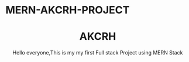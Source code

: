 # MERN-AKCRH-PROJECT
<center>
  <h1>AKCRH</h1>
  <p>Hello everyone,This is my my first Full stack Project using MERN Stack</p>
</center>
